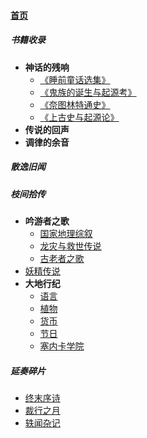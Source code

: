 
#### [首页](?file=home-首页)

##### 书籍收录
- **神话的残响**
    - [《睡前童话选集》](?file=01-书籍收录/01-神话的残响/01-《睡前童话选集》 "《睡前童话选集》")
    - [《鬼族的诞生与起源考》](?file=01-书籍收录/01-神话的残响/02-《鬼族的诞生与起源考》 "《鬼族的诞生与起源考》")
    - [《奈图林特通史》](?file=01-书籍收录/01-神话的残响/03-《奈图林特通史》 "《奈图林特通史》")
    - [《上古史与起源论》](?file=01-书籍收录/01-神话的残响/04-《上古史与起源论》 "《上古史与起源论》")
- **传说的回声**
- **调律的余音**

##### 散逸旧闻

##### 枝间拾传
- **吟游者之歌**
    - [国家地理综叙](?file=03-枝间拾传/01-吟游者之歌/01-国家地理综叙 "国家地理综叙")
    - [龙灾与救世传说](?file=03-枝间拾传/01-吟游者之歌/02-龙灾与救世传说 "龙灾与救世传说")
    - [古老者之歌](?file=03-枝间拾传/01-吟游者之歌/03-古老者之歌 "古老者之歌")
- [妖精传说](?file=03-枝间拾传/02-妖精传说 "妖精传说")
- **大地行纪**
    - [语言](?file=03-枝间拾传/03-大地行纪/01-语言 "语言")
    - [植物](?file=03-枝间拾传/03-大地行纪/02-植物 "植物")
    - [货币](?file=03-枝间拾传/03-大地行纪/03-货币 "货币")
    - [节日](?file=03-枝间拾传/03-大地行纪/04-节日 "节日")
    - [塞内卡学院](?file=03-枝间拾传/03-大地行纪/05-塞内卡学院 "塞内卡学院")

##### 延奏碎片
- [终末序诗](?file=04-延奏碎片/01-终末序诗 "终末序诗")
- [裁行之月](?file=04-延奏碎片/02-裁行之月 "裁行之月")
- [轶闻杂记](?file=04-延奏碎片/03-轶闻杂记 "轶闻杂记")
